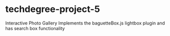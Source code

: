 # techdegree-project-5
 Interactive Photo Gallery
 Implements the baguetteBox.js lightbox plugin and has search box functionality
